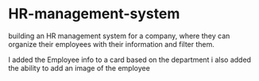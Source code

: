 # HR-management-system
building an HR management system for a company, where they can organize their employees with their information and filter them.

I added the Employee info to a card based on the department i also added the ability to add an image of the employee

